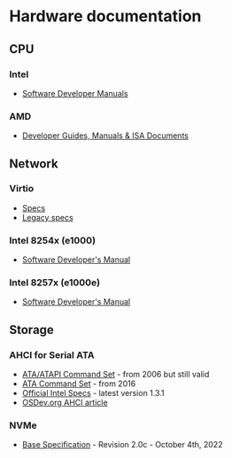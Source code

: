 # Hardware documentation


## CPU


### Intel

* [Software Developer Manuals](http://www.intel.com/content/www/us/en/processors/architectures-software-developer-manuals.html)


### AMD

* [Developer Guides, Manuals & ISA Documents](http://developer.amd.com/resources/developer-guides-manuals/)


## Network


### Virtio

* [Specs](http://docs.oasis-open.org/virtio/virtio/v1.0/virtio-v1.0.pdf)
* [Legacy specs](http://ozlabs.org/~rusty/virtio-spec/virtio-0.9.5.pdf)

### Intel 8254x (e1000)

* [Software Developer's Manual](https://www.intel.com/content/dam/doc/manual/pci-pci-x-family-gbe-controllers-software-dev-manual.pdf)

### Intel 8257x (e1000e)

* [Software Developer's Manual](https://www.intel.com/content/dam/www/public/us/en/documents/manuals/pcie-gbe-controllers-open-source-manual.pdf?cmdf=PCI%2FPCI-E+Family+of+Gigabit+Ethernet+Controllers+Software+Developer’s+Manual)


## Storage


### AHCI for Serial ATA

* [ATA/ATAPI Command Set](http://www.t13.org/documents/uploadeddocuments/docs2006/d1699r3f-ata8-acs.pdf) - from 2006 but still valid
* [ATA Command Set](http://www.t13.org/documents/UploadedDocuments/docs2016/di529r14-ATAATAPI_Command_Set_-_4.pdf) - from 2016
* [Official Intel Specs](http://www.intel.com/content/www/us/en/io/serial-ata/ahci.html) - latest version 1.3.1
* [OSDev.org AHCI article](http://wiki.osdev.org/AHCI)


### NVMe

* [Base Specification](https://nvmexpress.org/wp-content/uploads/NVM-Express-Base-Specification-2.0c-2022.10.04-Ratified.pdf) - Revision 2.0c - October 4th, 2022
